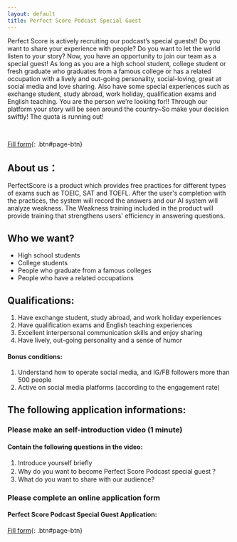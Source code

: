 ```yaml
---
layout: default
title: Perfect Score Podcast Special Guest
---
```


Perfect Score is actively recruiting our podcast’s special guests!! Do you want to share your experience with people? Do you want to let the world listen to your story? Now, you have an opportunity to join our team as a special guest! As long as you are a high school student, college student or fresh graduate who graduates from a famous college or has a related occupation with a lively and out-going personality, social-loving, great at social media and love sharing. Also have some special experiences such as exchange student, study abroad, work holiday, qualification exams and English teaching. You are the person we’re looking for!! Through our platform your story will be seen around the country~So make your decision swiftly! The quota is running out!

<br/>

[Fill form](https://2bs9m2ujxlo.typeform.com/to/O2DwvAEQ){: .btn#page-btn}
<br/>

## About us：

PerfectScore is a product which provides free practices for different types of exams such as TOEIC, SAT and TOEFL. After the user's completion with the practices, the system will record the answers and our AI system will analyze weakness. The Weakness training included in the product will provide training that strengthens users' efficiency in answering questions.

## Who we want?

- High school students
- College students
- People who graduate from a famous colleges
- People who have a related occupations

## Qualifications:

1. Have exchange student, study abroad, and work holiday experiences
2. Have qualification exams and English teaching experiences
3. Excellent interpersonal communication skills and enjoy sharing
4. Have lively, out-going personality and a sense of humor

#### Bonus conditions:

1. Understand how to operate social media, and IG/FB followers more than 500 people
2. Active on social media platforms (according to the engagement rate)

## The following application informations:

### Please make an self-introduction video (1 minute)

#### Contain the following questions in the video:

1. Introduce yourself briefly
2. Why do you want to become Perfect Score Podcast special guest？
3. What do you want to share with our audience?

### Please complete an online application form

#### Perfect Score Podcast Special Guest Application:

[Fill form](https://2bs9m2ujxlo.typeform.com/to/O2DwvAEQ){: .btn#page-btn}
<br/>
